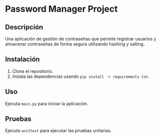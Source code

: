 # Password Manager Project

## Descripción
Una aplicación de gestión de contraseñas que permite registrar usuarios y almacenar contraseñas de forma segura utilizando hashing y salting.

## Instalación
1. Clona el repositorio.
2. Instala las dependencias usando `pip install -r requirements.txt`.

## Uso
Ejecuta `main.py` para iniciar la aplicación.

## Pruebas
Ejecuta `unittest` para ejecutar las pruebas unitarias.

